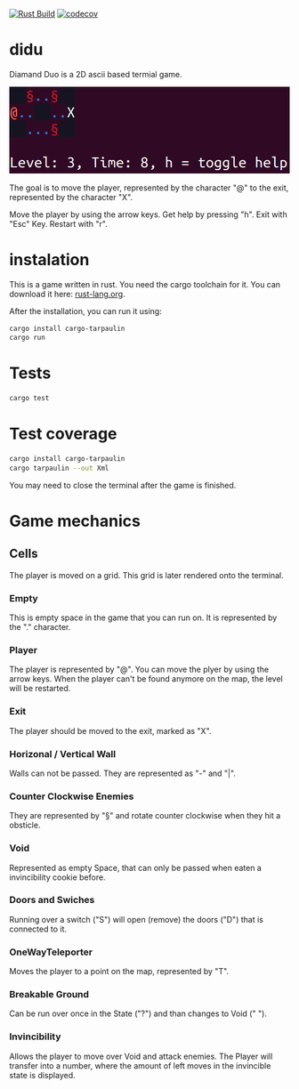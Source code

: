 [![Rust Build](https://github.com/dariusgm/didu/actions/workflows/rust.yml/badge.svg)](https://github.com/dariusgm/didu/actions/workflows/rust.yml)
[![codecov](https://codecov.io/gh/dariusgm/didu/graph/badge.svg?token=2KO4PI17RK)](https://codecov.io/gh/dariusgm/didu)
# didu
Diamand Duo is a 2D ascii based termial game.

![screenshot from Diamand Duo](screenshot1.png)

The goal is to move the player, represented by the character "@"
to the exit, represented by the character "X".


Move the player by using the arrow keys.
Get help by pressing "h".
Exit with "Esc" Key.
Restart with "r".

# instalation

This is a game written in rust. You need the cargo toolchain for it.
You can download it here: [rust-lang.org](https://www.rust-lang.org/tools/install).

After the installation, you can run it using:
```bash
cargo install cargo-tarpaulin
cargo run
```

# Tests
```bash
cargo test
```

# Test coverage
```bash
cargo install cargo-tarpaulin
cargo tarpaulin --out Xml

```
You may need to close the terminal after the game is finished.

# Game mechanics

## Cells
The player is moved on a grid. 
This grid is later rendered onto the terminal.

### Empty
This is empty space in the game that you can run on.
It is represented by the "." character.

### Player
The player is represented by "@". 
You can move the plyer by using the arrow keys.
When the player can't be found anymore on the map, the level will be restarted.

### Exit
The player should be moved to the exit, marked as "X".

### Horizonal / Vertical Wall
Walls can not be passed. They are represented as "-" and "|".

### Counter Clockwise Enemies
They are represented by "§" and rotate counter clockwise when they hit a obsticle.

### Void
Represented as empty Space, that can only be passed when eaten a invincibility cookie before.

### Doors and Swiches
Running over a switch ("S") will open (remove) the doors ("D") that is connected to it.

### OneWayTeleporter
Moves the player to a point on the map, represented by "T".

### Breakable Ground
Can be run over once in the State ("?") and than changes to Void (" ").

### Invincibility
Allows the player to move over Void and attack enemies.
The Player will transfer into a number, where the amount of left moves
in the invincible state is displayed.


